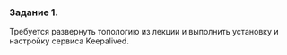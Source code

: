 ### Задание 1.
Требуется развернуть топологию из лекции и выполнить установку и настройку сервиса Keepalived.

```

```
